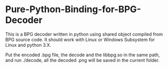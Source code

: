 # Pure-Python-Binding-for-BPG-Decoder

This is a BPG decoder written in python using shared object compiled from BPG source code.
It should work with Linux or Windows Subsystem for Linux and python 3.X.

Put the encoded .bpg file, the decode and the libbpg.so in the same path, and run ./decode, all the decoded .png will be saved in the current folder.
